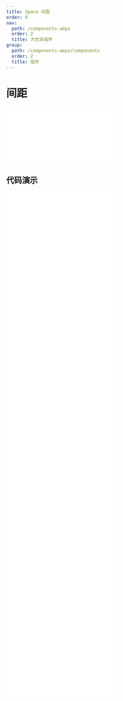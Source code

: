 ```yaml
---
title: Space 间距
order: 0
nav:
  path: /components-aeps
  order: 2
  title: 大优采组件
group:
  path: /components-aeps/components
  order: 2
  title: 组件
---
```


# 间距

<div>
<embed src="@docs-common/space/index.md"></embed>
</div>
        
## 代码演示

<Row gutter=8>

  <Col span=24>
    
  <div class="code-box"><embed src="@abiz-rc-aeps/space/demo/align-space-aeps.md"></embed></div>
          
  <div class="code-box"><embed src="@abiz-rc-aeps/space/demo/base-space-aeps.md"></embed></div>
          
  <div class="code-box"><embed src="@abiz-rc-aeps/space/demo/vertical-space-aeps.md"></embed></div>
          
  <div class="code-box"><embed src="@abiz-rc-aeps/space/demo/size-space-aeps.md"></embed></div>
          
  <div class="code-box"><embed src="@abiz-rc-aeps/space/demo/customize-space-aeps.md"></embed></div>
          
  <div class="code-box"><embed src="@abiz-rc-aeps/space/demo/wrap-space-aeps.md"></embed></div>
          
  <div class="code-box"><embed src="@abiz-rc-aeps/space/demo/debug-space-aeps.md"></embed></div>
          
  <div class="code-box"><embed src="@abiz-rc-aeps/space/demo/split-space-aeps.md"></embed></div>
          
  </Col>
          
</Row>
        
<div><embed src="@docs-common/space/index-api.md"></embed><div>
